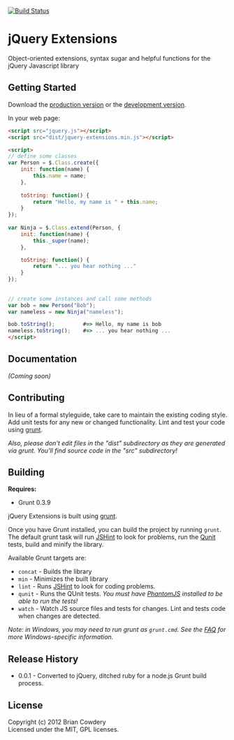 [![Build Status](https://secure.travis-ci.org/bcowdery/jquery-extensions.png)](http://travis-ci.org/bcowdery/jquery-extensions)

# jQuery Extensions

Object-oriented extensions, syntax sugar and helpful functions for the jQuery Javascript library

## Getting Started
Download the [production version][min] or the [development version][max].

[min]: https://raw.github.com/bcowdery/jQuery-Extensions/master/dist/jquery-extensions.min.js
[max]: https://raw.github.com/bcowdery/jQuery-Extensions/master/dist/jquery-extensions.js

In your web page:

```html
<script src="jquery.js"></script>
<script src="dist/jquery-extensions.min.js"></script>

<script>
// define some classes
var Person = $.Class.create({
	init: function(name) {
        this.name = name;
    },
	
	toString: function() {
		return "Hello, my name is " + this.name;
	}    
});
	 		 													
var Ninja = $.Class.extend(Person, {
	init: function(name) {
		this._super(name);
	},

	toString: function() {
		return "... you hear nothing ..."
	}	
});		 
	
	
// create some instances and call some methods	
var bob = new Person("Bob");
var nameless = new Ninja("nameless");

bob.toString();   		#=> Hello, my name is bob
nameless.toString();	#=> ... you hear nothing ...	
</script>
```

## Documentation
_(Coming soon)_

## Contributing
In lieu of a formal styleguide, take care to maintain the existing coding style. Add unit tests for any new or changed functionality. Lint and test your code using [grunt](https://github.com/cowboy/grunt).

_Also, please don't edit files in the "dist" subdirectory as they are generated via grunt. You'll find source code in the "src" subdirectory!_

## Building

**Requires:**
* Grunt 0.3.9

jQuery Extensions is built using [grunt](https://github.com/cowboy/grunt).

Once you have Grunt installed, you can build the project by running `grunt`. The default grunt task will run [JSHint][jshint] to look for problems, run the [Qunit][qunit] tests, build and minify the library.

Available Grunt targets are:

* `concat` - Builds the library
* `min` - Minimizes the built library
* `lint` - Runs [JSHint][jshint] to look for coding problems.
* `qunit` - Runs the QUnit tests. _You must have [PhantomJS][phantom] installed to be able to run the tests!_
* `watch` - Watch JS source files and tests for changes. Lint and tests code when changes are detected.

_Note: in Windows, you may need to run grunt as `grunt.cmd`. See the [FAQ](/cowboy/grunt/blob/master/docs/faq.md) for more Windows-specific information._


## Release History
* 0.0.1 - Converted to jQuery, ditched ruby for a node.js Grunt build process.

## License
Copyright (c) 2012 Brian Cowdery  
Licensed under the MIT, GPL licenses.


[node]: http://nodejs.org/
[jshint]: http://www.jshint.com/
[uglify]: https://github.com/mishoo/UglifyJS/
[qunit]: http://docs.jquery.com/QUnit
[phantom]: http://www.phantomjs.org/